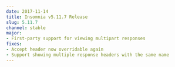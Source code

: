 ```yaml
---
date: 2017-11-14
title: Insomnia v5.11.7 Release
slug: 5.11.7
channel: stable
major:
- First-party support for viewing multipart responses
fixes:
- Accept header now overridable again
- Support showing multiple response headers with the same name
---
```


